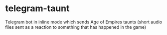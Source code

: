 # telegram-taunt
Telegram bot in inline mode which sends Age of Empires taunts (short audio files sent as a reaction to something that has happened in the game)
